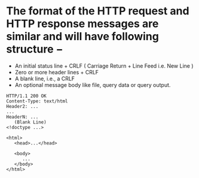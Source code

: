 # The format of the HTTP request and HTTP response messages are similar and will have following structure −

- An initial status line + CRLF ( Carriage Return + Line Feed i.e. New Line )
- Zero or more header lines + CRLF
- A blank line, i.e., a CRLF
- An optional message body like file, query data or query output.

```code
HTTP/1.1 200 OK
Content-Type: text/html
Header2: ...
...
HeaderN: ...
   (Blank Line)
<!doctype ...>

<html>
   <head>...</head>
   
   <body>
      ...
   </body>
</html>
```
